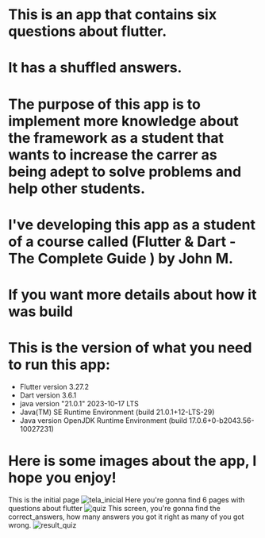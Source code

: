 # This is an app that contains six questions about flutter.
# It has a shuffled answers.
# The purpose of this app is to implement more knowledge about the framework as a student that wants to increase the carrer as being adept to solve problems and help other students.
# I've developing this app as a student of a course called (Flutter & Dart - The Complete Guide ) by John M.
# If you want more details about how it was build
# This is the version of what you need to run this app:
- Flutter version 3.27.2
- Dart version 3.6.1
- java version "21.0.1" 2023-10-17 LTS
- Java(TM) SE Runtime Environment (build 21.0.1+12-LTS-29)
- Java version OpenJDK Runtime Environment (build 17.0.6+0-b2043.56-10027231)

# Here is some images about the app, I hope you enjoy!


This is the initial page
![tela_inicial](https://github.com/user-attachments/assets/23079ee6-ba1d-423a-a87a-b60f3fd65f30)
Here you're gonna find 6 pages with questions about flutter
![quiz](https://github.com/user-attachments/assets/f2b6dcc9-e136-4182-9f04-7cc3f58b1ff3)
This screen, you're gonna find the correct_answers, how many answers you got it right as many of you got wrong.
![result_quiz](https://github.com/user-attachments/assets/be28d935-3902-4488-a7e6-896658b7c5f3)
